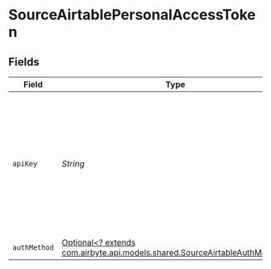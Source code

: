 # SourceAirtablePersonalAccessToken


## Fields

| Field                                                                                                                                                                                                       | Type                                                                                                                                                                                                        | Required                                                                                                                                                                                                    | Description                                                                                                                                                                                                 | Example                                                                                                                                                                                                     |
| ----------------------------------------------------------------------------------------------------------------------------------------------------------------------------------------------------------- | ----------------------------------------------------------------------------------------------------------------------------------------------------------------------------------------------------------- | ----------------------------------------------------------------------------------------------------------------------------------------------------------------------------------------------------------- | ----------------------------------------------------------------------------------------------------------------------------------------------------------------------------------------------------------- | ----------------------------------------------------------------------------------------------------------------------------------------------------------------------------------------------------------- |
| `apiKey`                                                                                                                                                                                                    | *String*                                                                                                                                                                                                    | :heavy_check_mark:                                                                                                                                                                                          | The Personal Access Token for the Airtable account. See the <a href="https://airtable.com/developers/web/guides/personal-access-tokens">Support Guide</a> for more information on how to obtain this token. | key1234567890                                                                                                                                                                                               |
| `authMethod`                                                                                                                                                                                                | [Optional<? extends com.airbyte.api.models.shared.SourceAirtableAuthMethod>](../../models/shared/SourceAirtableAuthMethod.md)                                                                               | :heavy_minus_sign:                                                                                                                                                                                          | N/A                                                                                                                                                                                                         |                                                                                                                                                                                                             |